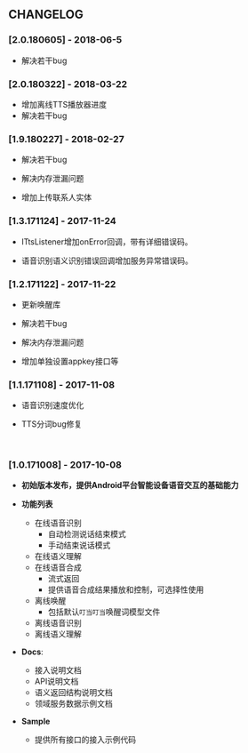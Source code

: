 ## CHANGELOG
###  [2.0.180605] - 2018-06-5
* 解决若干bug

###  [2.0.180322] - 2018-03-22
* 增加离线TTS播放器进度
* 解决若干bug


###  [1.9.180227] - 2018-02-27

* 解决若干bug

* 解决内存泄漏问题

* 增加上传联系人实体

###  [1.3.171124] - 2017-11-24

* ITtsListener增加onError回调，带有详细错误码。

* 语音识别语义识别错误回调增加服务异常错误码。

###  [1.2.171122] - 2017-11-22

* 更新唤醒库

* 解决若干bug

* 解决内存泄漏问题

* 增加单独设置appkey接口等

###  [1.1.171108] - 2017-11-08

* 语音识别速度优化

* TTS分词bug修复

  ​

### [1.0.171008] - 2017-10-08

* **初始版本发布，提供Android平台智能设备语音交互的基础能力**
* **功能列表**
  * 在线语音识别
      * 自动检测说话结束模式
      * 手动结束说话模式
  * 在线语义理解
  * 在线语音合成
      * 流式返回
      * 提供语音合成结果播放和控制，可选择性使用
  * 离线唤醒
      * 包括默认`叮当叮当`唤醒词模型文件
  * 离线语音识别
  * 离线语义理解

* **Docs**: 

  * 接入说明文档
  * API说明文档
  * 语义返回结构说明文档
  * 领域服务数据示例文档

* **Sample**

  * 提供所有接口的接入示例代码


### 

